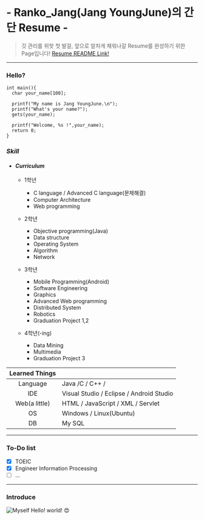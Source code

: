 # - Ranko_Jang(Jang YoungJune)의 간단 Resume -

>깃 관리를 위핫 첫 발걸, 앞으로 알차게 채워나갈 Resume를 완성하기 위한 Page입니다! [Resume README Link!](http://JangYoungJune.github.io/resume/)

-----
### Hello?
```
int main(){
  char your_name[100];

  printf("My name is Jang YoungJune.\n");
  printf("What's your name?");
  gets(your_name);

  printf("Welcome, %s !",your_name);
  return 0;
}
```
### _Skill_

+ #### _Curriculum_

  + 1학년
    + C language / Advanced C language(문제해결)
    + Computer Architecture
    + Web programming

  + 2학년
    + Objective programming(Java)
    + Data structure
    + Operating System
    + Algorithm
    + Network

  + 3학년
    + Mobile Programming(Android)
    + Software Engineering
    + Graphics
    + Advanced Web programming
    + Distributed System
    + Robotics
    + Graduation Project 1,2

  + 4학년(-ing)
    + Data Mining
    + Multimedia
    + Graduation Project 3

| Learned Things ||
|:---:|:---|
| Language | Java /C / C++ / |
| IDE | Visual Studio / Eclipse / Android Studio |
| Web(a little) | HTML / JavaScript / XML / Servlet |
| OS | Windows / Linux(Ubuntu) |
| DB | My SQL |

----

### To-Do list
- [x] TOEIC   
- [x] Engineer Information Processing
- [ ] ...

---

### Introduce
![Myself](C:\Users\Lanco\Desktop\1485236718595.jpg)
Hello! world! :heart_eyes:
